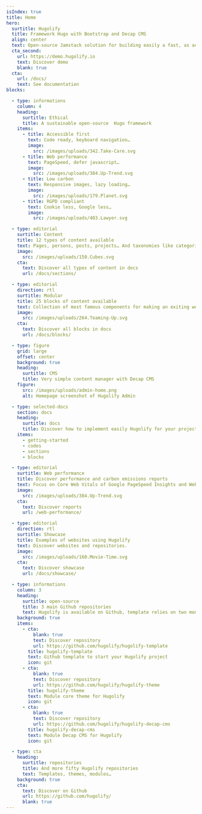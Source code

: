 ```yaml
---
isIndex: true
title: Home
hero:
  surtitle: Hugolify
  title: Framework Hugo with Bootstrap and Decap CMS
  align: center
  text: Open-source Jamstack solution for building easily a fast, as accessible as possible and low carbon website.
  cta_second:
    url: https://demo.hugolify.io
    text: Discover demo
    blank: true
  cta:
    url: /docs/
    text: See documentation
blocks:

  - type: informations
    column: 4
    heading:
      surtitle: Ethical
      title: A sustainable open-source  Hugo framework
    items:
      - title: Accessible first
        text: Code ready, keyboard navigation…
        image:
          src: /images/uploads/342.Take-Care.svg
      - title: Web performance
        text: PageSpeed, defer javascript…
        image:
          src: /images/uploads/384.Up-Trend.svg
      - title: Low carbon
        text: Responsive images, lazy loading…
        image:
          src: /images/uploads/179.Planet.svg
      - title: RGPD compliant
        text: Cookie less, Google less…
        image:
          src: /images/uploads/403.Lawyer.svg

  - type: editorial
    surtitle: Content
    title: 12 types of content available
    text: Pages, persons, posts, projects… And taxonomies like categories, tags, types, authors…
    image:
      src: /images/uploads/150.Cubes.svg
    cta:
      text: Discover all types of content in docs
      url: /docs/sections/

  - type: editorial
    direction: rtl
    surtitle: Modular
    title: 25 blocks of content available
    text: Collection of most famous components for making an exiting website.
    image:
      src: /images/uploads/264.Teaming-Up.svg
    cta:
      text: Discover all blocks in docs
      url: /docs/blocks/

  - type: figure
    grid: large
    offset: center
    background: true
    heading:
      surtitle: CMS
      title: Very simple content manager with Decap CMS
    figure:
      src: /images/uploads/admin-home.png
      alt: Homepage screenshot of Hugolify Admin

  - type: selected-docs
    section: docs
    heading:
      surtitle: docs
      title: Discover how to implement easily Hugolify for your project
    items:
      - getting-started
      - codes
      - sections
      - blocks

  - type: editorial
    surtitle: Web performance
    title: Discover performance and carbon emissions reports
    text: Focus on Core Web Vitals of Google PageSpeed Insights and Website carbon reports.
    image:
      src: /images/uploads/384.Up-Trend.svg
    cta:
      text: Discover reports
      url: /web-performance/

  - type: editorial
    direction: rtl
    surtitle: Showcase
    title: Examples of websites using Hugolify
    text: Discover websites and repositories.
    image:
      src: /images/uploads/160.Movie-Time.svg
    cta:
      text: Discover showcase
      url: /docs/showcase/

  - type: informations
    column: 3
    heading:
      surtitle: open-source
      title: 3 main Github repositories
      text: Hugolify is available on Github, template relies on two modules.
    background: true
    items:
      - cta:
          blank: true
          text: Discover repository
          url: https://github.com/hugolify/hugolify-template
        title: hugolify-template
        text: Github template to start your Hugolify project
        icon: git
      - cta:
          blank: true
          text: Discover repository
          url: https://github.com/hugolify/hugolify-theme
        title: hugolify-theme
        text: Module core theme for Hugolify
        icon: git
      - cta:
          blank: true
          text: Discover repository
          url: https://github.com/hugolify/hugolify-decap-cms
        title: hugolify-decap-cms
        text: Module Decap CMS for Hugolify
        icon: git

  - type: cta
    heading:
      surtitle: repositories
      title: And more fifty Hugolify repositories
      text: Templates, themes, modules…
    background: true
    cta:
      text: Discover on Github
      url: https://github.com/hugolify/
      blank: true
---
```


